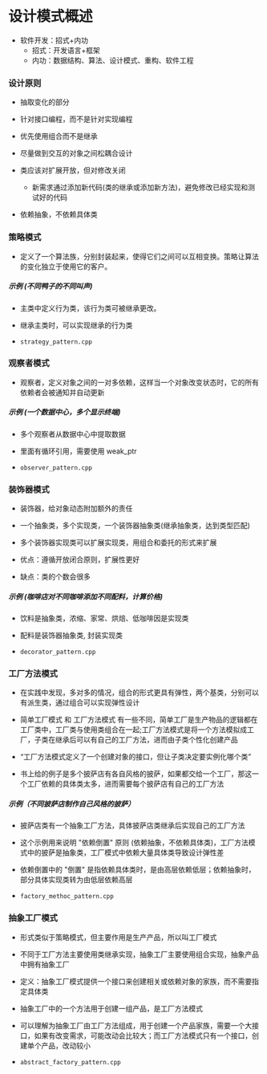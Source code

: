 # 设计模式概述

- 软件开发：招式+内功
  - 招式：开发语言+框架
  - 内功：数据结构、算法、设计模式、重构、软件工程

### 设计原则

- 抽取变化的部分

- 针对接口编程，而不是针对实现编程

- 优先使用组合而不是继承

- 尽量做到交互的对象之间松耦合设计

- 类应该对扩展开放，但对修改关闭

  - 新需求通过添加新代码(类的继承或添加新方法)，避免修改已经实现和测试好的代码

- 依赖抽象，不依赖具体类

### 策略模式

- 定义了一个算法族，分别封装起来，使得它们之间可以互相变换。策略让算法的变化独立于使用它的客户。

##### 示例 (不同鸭子的不同叫声)

- 主类中定义行为类，该行为类可被继承更改。

- 继承主类时，可以实现继承的行为类

- `strategy_pattern.cpp`

### 观察者模式

- 观察者，定义对象之间的一对多依赖，这样当一个对象改变状态时，它的所有依赖者会被通知并自动更新

##### 示例 (一个数据中心，多个显示终端)

- 多个观察者从数据中心中提取数据

- 里面有循环引用，需要使用 weak_ptr

- `observer_pattern.cpp`

### 装饰器模式

- 装饰器，给对象动态附加额外的责任

- 一个抽象类，多个实现类，一个装饰器抽象类(继承抽象类，达到类型匹配)

- 多个装饰器实现类可以扩展实现类，用组合和委托的形式来扩展

- 优点：遵循开放闭合原则，扩展性更好

- 缺点：类的个数会很多

##### 示例 (咖啡店对不同咖啡添加不同配料，计算价格)

- 饮料是抽象类，浓缩、家常、烘焙、低咖啡因是实现类

- 配料是装饰器抽象类, 封装实现类

- `decorator_pattern.cpp`

### 工厂方法模式

- 在实践中发现，多对多的情况，组合的形式更具有弹性，两个基类，分别可以有派生类，通过组合可以实现弹性设计

- 简单工厂模式 和 工厂方法模式 有一些不同，简单工厂是生产物品的逻辑都在工厂类中，工厂类与使用类组合在一起;工厂方法模式是将一个方法模拟成工厂，子类在继承后可以有自己的工厂方法，进而由子类个性化创建产品

- “工厂方法模式定义了一个创建对象的接口，但让子类决定要实例化哪个类”

- 书上给的例子是多个披萨店有各自风格的披萨，如果都交给一个工厂，那这一个工厂依赖的具体类太多，进而需要每个披萨店有自己的工厂方法

##### 示例（不同披萨店制作自己风格的披萨）

- 披萨店类有一个抽象工厂方法，具体披萨店类继承后实现自己的工厂方法

- 这个示例用来说明 "依赖倒置" 原则 (依赖抽象，不依赖具体类)，工厂方法模式中的披萨是抽象类，工厂模式中依赖大量具体类导致设计弹性差

- 依赖倒置中的 "倒置" 是指依赖具体类时，是由高层依赖低层；依赖抽象时，部分具体实现类转为由低层依赖高层

- `factory_methoc_pattern.cpp`

### 抽象工厂模式

- 形式类似于策略模式，但主要作用是生产产品，所以叫工厂模式

- 不同于工厂方法主要使用类继承实现，抽象工厂主要使用组合实现，抽象产品中拥有抽象工厂

- 定义：抽象工厂模式提供一个接口来创建相关或依赖对象的家族，而不需要指定具体类

- 抽象工厂中的一个方法用于创建一组产品，是工厂方法模式

- 可以理解为抽象工厂由工厂方法组成，用于创建一个产品家族，需要一个大接口，如果有改变需求，可能改动会比较大；而工厂方法模式只有一个接口，创建单个产品，改动较小

- `abstract_factory_pattern.cpp`
